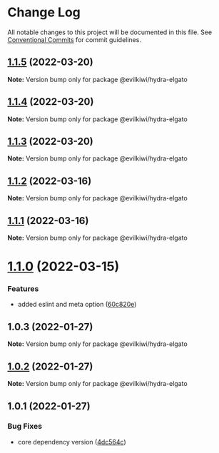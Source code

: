 # Change Log

All notable changes to this project will be documented in this file.
See [Conventional Commits](https://conventionalcommits.org) for commit guidelines.

## [1.1.5](https://github.com/evilkiwi/hydra/compare/@evilkiwi/hydra-elgato@1.1.4...@evilkiwi/hydra-elgato@1.1.5) (2022-03-20)

**Note:** Version bump only for package @evilkiwi/hydra-elgato





## [1.1.4](https://github.com/evilkiwi/hydra/compare/@evilkiwi/hydra-elgato@1.1.3...@evilkiwi/hydra-elgato@1.1.4) (2022-03-20)

**Note:** Version bump only for package @evilkiwi/hydra-elgato





## [1.1.3](https://github.com/evilkiwi/hydra/compare/@evilkiwi/hydra-elgato@1.1.2...@evilkiwi/hydra-elgato@1.1.3) (2022-03-20)

**Note:** Version bump only for package @evilkiwi/hydra-elgato





## [1.1.2](https://github.com/evilkiwi/hydra/compare/@evilkiwi/hydra-elgato@1.1.1...@evilkiwi/hydra-elgato@1.1.2) (2022-03-16)

**Note:** Version bump only for package @evilkiwi/hydra-elgato





## [1.1.1](https://github.com/evilkiwi/hydra/compare/@evilkiwi/hydra-elgato@1.1.0...@evilkiwi/hydra-elgato@1.1.1) (2022-03-16)

**Note:** Version bump only for package @evilkiwi/hydra-elgato





# [1.1.0](https://github.com/evilkiwi/hydra/compare/@evilkiwi/hydra-elgato@1.0.3...@evilkiwi/hydra-elgato@1.1.0) (2022-03-15)


### Features

* added eslint and meta option ([60c820e](https://github.com/evilkiwi/hydra/commit/60c820e6c53250cdf3d35925a269e2142e2e89cf))





## 1.0.3 (2022-01-27)

**Note:** Version bump only for package @evilkiwi/hydra-elgato





## [1.0.2](https://github.com/evilkiwi/hydra/compare/@evilkiwi/hydra-elgato@1.0.1...@evilkiwi/hydra-elgato@1.0.2) (2022-01-27)

**Note:** Version bump only for package @evilkiwi/hydra-elgato





## 1.0.1 (2022-01-27)


### Bug Fixes

* core dependency version ([4dc564c](https://github.com/evilkiwi/hydra/commit/4dc564cbff42c3780f0b32d1867a7dce97b27a28))
